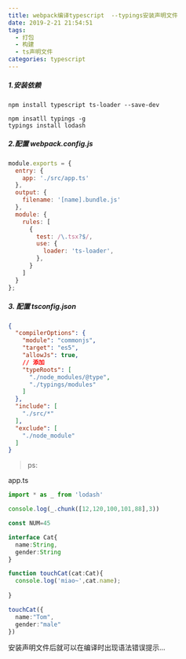 ```yaml
---
title: webpack编译typescript  --typings安装声明文件
date: 2019-2-21 21:54:51
tags: 
  - 打包
  - 构建
  - ts声明文件
categories: typescript
---
```



##### 1.安装依赖
    npm install typescript ts-loader --save-dev
    
    npm insatll typings -g
    typings install lodash

##### 2.配置 webpack.config.js
```js
module.exports = {
  entry: {
    app: './src/app.ts'
  },
  output: {
    filename: '[name].bundle.js'
  },
  module: {
    rules: [
      {
        test: /\.tsx?$/,
        use: {
          loader: 'ts-loader',
        },
      }
    ]
  }
};
```

##### 3. 配置 tsconfig.json
```json
{
  "compilerOptions": {
    "module": "commonjs",
    "target": "es5",
    "allowJs": true,
    // 添加
    "typeRoots": [
      "./node_modules/@type",
      "./typings/modules"
    ]
  },
  "include": [
    "./src/*"
  ],
  "exclude": [
    "./node_module"
  ]
}
```
>ps: 

  
  app.ts
  ```ts
  import * as _ from 'lodash'

  console.log(_.chunk([12,120,100,101,88],3))

  const NUM=45

  interface Cat{
    name:String,
    gender:String
  }

  function touchCat(cat:Cat){
    console.log('miao~',cat.name);
    
  }

  touchCat({
    name:"Tom",
    gender:"male"
  })

  ```

  安装声明文件后就可以在编译时出现语法错误提示...